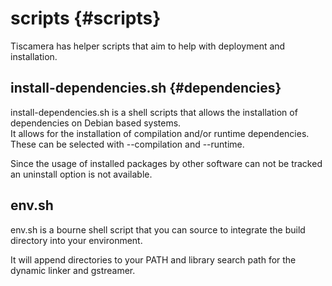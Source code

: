 # scripts {#scripts}

Tiscamera has helper scripts that aim to help with deployment and installation.

## install-dependencies.sh     {#dependencies}

install-dependencies.sh is a shell scripts that allows the installation of dependencies on Debian
based systems.  
It allows for the installation of compilation and/or runtime dependencies. These can be
selected with --compilation and --runtime.

Since the usage of installed packages by other software can not be tracked an uninstall option is not available.

## env.sh

env.sh is a bourne shell script that you can source to integrate the build directory
into your environment. 

It will append directories to your PATH and library search path for the dynamic linker
and gstreamer.

<!-- it will add multi <\!--  -\-> -->
